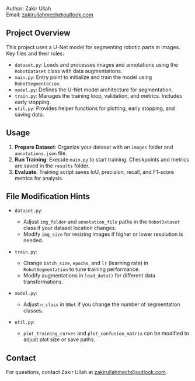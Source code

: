 
Author: Zakir Ullah  
Email: zakirullahmech@outlook.com  

## Project Overview

This project uses a U-Net model for segmenting robotic parts in images. Key files and their roles:

- `dataset.py`: Loads and processes images and annotations using the `RobotDataset` class with data augmentations.
- `main.py`: Entry point to initialize and train the model using `RobotSegmentation`.
- `model.py`: Defines the U-Net model architecture for segmentation.
- `train.py`: Manages the training loop, validation, and metrics. Includes early stopping.
- `util.py`: Provides helper functions for plotting, early stopping, and saving data.

## Usage

1. **Prepare Dataset**: Organize your dataset with an `images` folder and `annotations.json` file.
2. **Run Training**: Execute `main.py` to start training. Checkpoints and metrics are saved in the `results` folder.
3. **Evaluate**: Training script saves IoU, precision, recall, and F1-score metrics for analysis.

## File Modification Hints

- `dataset.py`:
  - Adjust `img_folder` and `annotation_file` paths in the `RobotDataset` class if your dataset location changes.
  - Modify `img_size` for resizing images if higher or lower resolution is needed.

- `train.py`:
  - Change `batch_size`, `epochs`, and `lr` (learning rate) in `RobotSegmentation` to tune training performance.
  - Modify augmentations in `load_data()` for different data transformations.

- `model.py`:
  - Adjust `n_class` in `UNet` if you change the number of segmentation classes.

- `util.py`:
  - `plot_training_curves` and `plot_confusion_matrix` can be modified to adjust plot size or save paths.

## Contact

For questions, contact Zakir Ullah at zakirullahmech@outlook.com.
